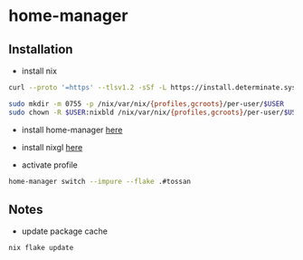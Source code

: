 # home-manager

## Installation

- install nix

```bash
curl --proto '=https' --tlsv1.2 -sSf -L https://install.determinate.systems/nix | sudo sh -s -- install
```

```bash
sudo mkdir -m 0755 -p /nix/var/nix/{profiles,gcroots}/per-user/$USER
sudo chown -R $USER:nixbld /nix/var/nix/{profiles,gcroots}/per-user/$USER
```

- install home-manager [here](https://nix-community.github.io/home-manager/index.xhtml#ch-installation)

- install nixgl [here](https://github.com/nix-community/nixGL)

- activate profile

```bash
home-manager switch --impure --flake .#tossan
```

## Notes

- update package cache
```bash
nix flake update
```
